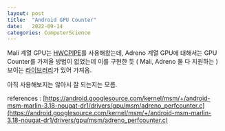 ```yaml
---
layout: post
title:  "Android GPU Counter"
date:   2022-09-14
categories: ComputerScience
---         
```

        
Mali 계열 GPU는 [HWCPIPE](https://github.com/ARM-software/HWCPipe)를 사용해왔는데, Adreno 계열 GPU에 대해서는 GPU Counter를 가져올 방법이 없었는데 이를 구현한 듯 ( Mali, Adreno 둘 다 지원하는 ) 보이는 [라이브러리](https://github.com/google/hardware-perfcounter)가 있어 가져옴.                   

아직 사용해보지는 않아서 잘 되는지는 모름.        
                            
references : [https://android.googlesource.com/kernel/msm/+/android-msm-marlin-3.18-nougat-dr1/drivers/gpu/msm/adreno_perfcounter.c](https://android.googlesource.com/kernel/msm/+/android-msm-marlin-3.18-nougat-dr1/drivers/gpu/msm/adreno_perfcounter.c)